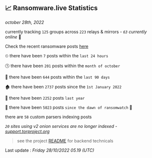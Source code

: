 
## 📈 Ransomware.live Statistics
_october 28th, 2022_

currently tracking `125` groups across `223` relays & mirrors - _`63` currently online_ 📡

Check the recent ransomware posts [here](https://www.ransomware.live/#/recentposts)


⏲ there have been `7` posts within the `last 24 hours`

🕓 there have been `201` posts within the `month of october`

📅 there have been `644` posts within the `last 90 days`

🏚 there have been `2737` posts since the `1st January 2022`

🚀 there have been `2252` posts `last year`

🦕 there have been `5023` posts `since the dawn of ransomwatch` 🐣

there are `58` custom parsers indexing posts

_`20` sites using v2 onion services are no longer indexed - [support.torproject.org](https://support.torproject.org/onionservices/v2-deprecation/)_

> see the project [README](https://github.com/jmousqueton/ransomwatch#readme) for backend technicals



Last update : _Friday 28/10/2022 05.19 (UTC)_

